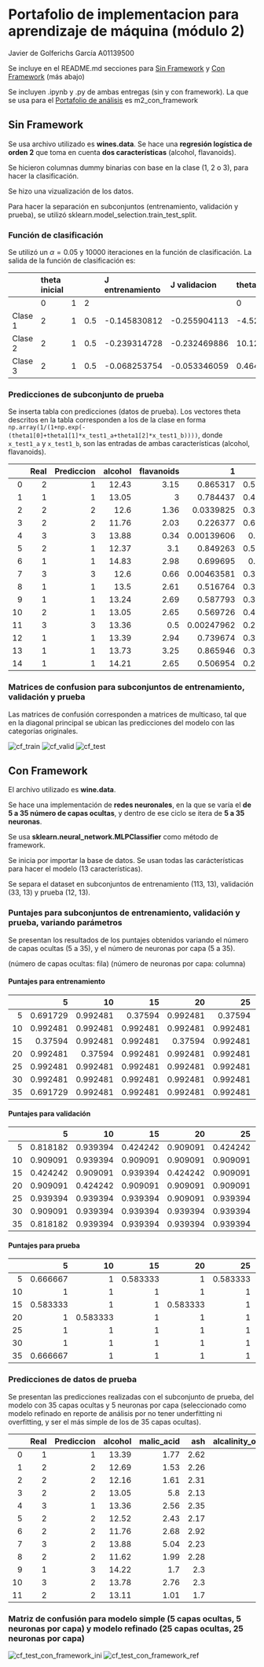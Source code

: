 # Portafolio de implementacion para aprendizaje de máquina (módulo 2)
Javier de Golferichs García A01139500

Se incluye en el README.md secciones para [Sin Framework](##-Sin-Framework) y  [Con Framework](##-Con-Framework) (más abajo)

Se incluyen .ipynb y .py de ambas entregas (sin y con framework). La que se usa para el [Portafolio de análisis](https://github.com/1dgog/tc3006c_m2_portafoliodeanalisis) es m2_con_framework

## Sin Framework

Se usa archivo utilizado es **wines.data**. Se hace una **regresión logística de orden 2** que toma en cuenta **dos características** (alcohol, flavanoids).

Se hicieron columnas dummy binarias con base en la clase (1, 2 o 3), para hacer la clasificación.

Se hizo una vizualización de los datos.

Para hacer la separación en subconjuntos (entrenamiento, validación y prueba), se utilizó sklearn.model_selection.train_test_split.

### Función de clasificación

Se utilizó un $\alpha = 0.05$ y 10000 iteraciones en la función de clasificación.
La salida de la función de clasificación es:

| |theta inicial| | |J entrenamiento|J validacion|theta refinada |||
|:----|:----|:----|:----|:----|:----|:----|:----|:----|
| |0|1|2| | |0|1|2|
|Clase 1|2|1|0.5|-0.145830812|-0.255904113|-4.528507542|-0.218032685|2.888516617|
|Clase 2|2|1|0.5|-0.239314728|-0.232469886|10.12620338|-0.87245963|0.335677986|
|Clase 3|2|1|0.5|-0.068253754|-0.053346059|0.464055325|0.507980433|-5.732727431|

### Predicciones de subconjunto de prueba

Se inserta tabla con predicciones (datos de prueba). Los vectores theta descritos en la tabla corresponden a los de la clase en forma `np.array(1/(1+np.exp(-(theta1[0]+theta1[1]*x_test1_a+theta1[2]*x_test1_b))))`, donde `x_test1_a` y `x_test1_b`, son las entradas de ambas características (alcohol, flavanoids). 


|    |   **Real** |   **Prediccion** |   alcohol |   flavanoids |          1 |        2 |           3 |
|---:|-------:|-------------:|----------:|-------------:|-----------:|---------:|------------:|
|  0 |      2 |            1 |     12.43 |         3.15 | 0.865317   | 0.583927 | 1.26247e-05 |
|  1 |      1 |            1 |     13.05 |         3    | 0.784437   | 0.437243 | 4.08737e-05 |
|  2 |      2 |            2 |     12.6  |         1.36 | 0.0339825  | 0.398848 | 0.282539    |
|  3 |      2 |            2 |     11.76 |         2.03 | 0.226377   | 0.633556 | 0.00548886  |
|  4 |      3 |            3 |     13.88 |         0.34 | 0.00139606 | 0.13361  | 0.996188    |
|  5 |      2 |            1 |     12.37 |         3.1  | 0.849263   | 0.592541 | 1.63106e-05 |
|  6 |      1 |            1 |     14.83 |         2.98 | 0.699695   | 0.14039  | 0.000113213 |
|  7 |      3 |            3 |     12.6  |         0.66 | 0.00463581 | 0.344063 | 0.956103    |
|  8 |      1 |            1 |     13.5  |         2.61 | 0.516764   | 0.315208 | 0.000480296 |
|  9 |      1 |            1 |     13.24 |         2.69 | 0.587793   | 0.372341 | 0.000266114 |
| 10 |      2 |            1 |     13.05 |         2.65 | 0.569726   | 0.408578 | 0.000303894 |
| 11 |      3 |            3 |     13.36 |         0.5  | 0.00247962 | 0.203912 | 0.987682    |
| 12 |      1 |            1 |     13.39 |         2.94 | 0.739674   | 0.361436 | 6.85208e-05 |
| 13 |      1 |            1 |     13.73 |         3.25 | 0.865946   | 0.318274 | 1.37737e-05 |
| 14 |      1 |            1 |     14.21 |         2.65 | 0.506954   | 0.200704 | 0.000547681 |

### Matrices de confusion para subconjuntos de entrenamiento, validación y prueba

Las matrices de confusión corresponden a matrices de multicaso, tal que en la diagonal principal se ubican las predicciones del modelo con las categorías originales.

![cf_train](https://user-images.githubusercontent.com/71610960/190315590-d8b68395-291b-4cd7-ab81-10fe80ce6637.png)
![cf_valid](https://user-images.githubusercontent.com/71610960/190315600-264f88fa-bf15-4be2-b12f-21c3eebdc624.png)
![cf_test](https://user-images.githubusercontent.com/71610960/190315605-5d502872-7716-40a3-b954-0adbdefb6e29.png)



## Con Framework

El archivo utilizado es **wine.data**.

Se hace una implementación de **redes neuronales**, en la que se varía el **de 5 a 35 número de capas ocultas**, y dentro de ese ciclo se itera de **5 a 35 neuronas**. 

Se usa **sklearn.neural_network.MLPClassifier** como método de framework.

Se inicia por importar la base de datos. Se usan todas las carácterísticas para hacer el modelo (13 características).

Se separa el dataset en subconjuntos de entrenamiento (113, 13), validación (33, 13) y prueba (12, 13).

### Puntajes para subconjuntos de entrenamiento, validación y prueba, variando parámetros

Se presentan los resultados de los puntajes obtenidos variando el número de capas ocultas (5 a 35), y el número de neuronas por capa (5 a 35).

(número de capas ocultas: fila)
(número de neuronas por capa: columna)
#### Puntajes para entrenamiento

|    |        5 |       10 |       15 |       20 |       25 |       30 |       35 |
|---:|---------:|---------:|---------:|---------:|---------:|---------:|---------:|
|  5 | 0.691729 | 0.992481 | 0.37594  | 0.992481 | 0.37594  | 0.37594  | 0.37594  |
|  10 | 0.992481 | 0.992481 | 0.992481 | 0.992481 | 0.992481 | 0.992481 | 0.37594  |
|  15 | 0.37594  | 0.992481 | 0.992481 | 0.37594  | 0.992481 | 0.37594  | 0.37594  |
|  20 | 0.992481 | 0.37594  | 0.992481 | 0.992481 | 0.992481 | 0.37594  | 0.992481 |
|  25 | 0.992481 | 0.992481 | 0.992481 | 0.992481 | 0.992481 | 0.992481 | 0.992481 |
|  30 | 0.992481 | 0.992481 | 0.992481 | 0.992481 | 0.992481 | 0.992481 | 0.992481 |
|  35 | 0.691729 | 0.992481 | 0.992481 | 0.992481 | 0.992481 | 0.992481 | 0.992481 |

#### Puntajes para validación

|    |        5 |       10 |       15 |       20 |       25 |       30 |       35 |
|---:|---------:|---------:|---------:|---------:|---------:|---------:|---------:|
|  5 | 0.818182 | 0.939394 | 0.424242 | 0.909091 | 0.424242 | 0.424242 | 0.424242 |
|  10 | 0.909091 | 0.939394 | 0.909091 | 0.909091 | 0.909091 | 0.909091 | 0.424242 |
|  15 | 0.424242 | 0.909091 | 0.939394 | 0.424242 | 0.909091 | 0.424242 | 0.424242 |
|  20 | 0.909091 | 0.424242 | 0.909091 | 0.909091 | 0.909091 | 0.424242 | 0.909091 |
|  25 | 0.939394 | 0.939394 | 0.939394 | 0.909091 | 0.939394 | 0.939394 | 0.939394 |
|  30 | 0.909091 | 0.939394 | 0.939394 | 0.939394 | 0.939394 | 0.939394 | 0.939394 |
|  35 | 0.818182 | 0.939394 | 0.939394 | 0.939394 | 0.939394 | 0.939394 | 0.939394 |

#### Puntajes para prueba

|    |        5 |       10 |       15 |       20 |       25 |       30 |       35 |
|---:|---------:|---------:|---------:|---------:|---------:|---------:|---------:|
|  5 | 0.666667 | 1        | 0.583333 | 1        | 0.583333 | 0.583333 | 0.583333 |
|  10 | 1        | 1        | 1        | 1        | 1        | 1        | 0.583333 |
|  15 | 0.583333 | 1        | 1        | 0.583333 | 1        | 0.583333 | 0.583333 |
| 20 | 1        | 0.583333 | 1        | 1        | 1        | 0.583333 | 1        |
|  25 | 1        | 1        | 1        | 1        | 1        | 1        | 1        |
|  30 | 1        | 1        | 1        | 1        | 1        | 1        | 1        |
|  35 | 0.666667 | 1        | 1        | 1        | 1        | 1        | 1        |

### Predicciones de datos de prueba

Se presentan las predicciones realizadas con el subconjunto de prueba, del modelo con 35 capas ocultas y 5 neuronas por capa (seleccionado como modelo refinado en reporte de análisis por no tener underfitting ni overfitting, y ser el más simple de los de 35 capas ocultas). 

|    |   Real |   Prediccion |   alcohol |   malic_acid |   ash |   alcalinity_of_ash |   magnesium |   total_phenols |   flavanoids |   nonflavanoid_phenols |   proanthocyanins |   color_intensity |   hue |   od280 |   proline |
|---:|--------:|----:|----------:|-------------:|------:|--------------------:|------------:|----------------:|-------------:|-----------------------:|------------------:|------------------:|------:|--------:|----------:|
|  0 |       1 |   1 |     13.39 |         1.77 |  2.62 |                16.1 |          93 |            2.85 |         2.94 |                   0.34 |              1.45 |              4.8  |  0.92 |    3.22 |      1195 |
|  1 |       2 |   2 |     12.69 |         1.53 |  2.26 |                20.7 |          80 |            1.38 |         1.46 |                   0.58 |              1.62 |              3.05 |  0.96 |    2.06 |       495 |
|  2 |       2 |   2 |     12.16 |         1.61 |  2.31 |                22.8 |          90 |            1.78 |         1.69 |                   0.43 |              1.56 |              2.45 |  1.33 |    2.26 |       495 |
|  3 |       2 |   2 |     13.05 |         5.8  |  2.13 |                21.5 |          86 |            2.62 |         2.65 |                   0.3  |              2.01 |              2.6  |  0.73 |    3.1  |       380 |
|  4 |       3 |   1 |     13.36 |         2.56 |  2.35 |                20   |          89 |            1.4  |         0.5  |                   0.37 |              0.64 |              5.6  |  0.7  |    2.47 |       780 |
|  5 |       2 |   2 |     12.52 |         2.43 |  2.17 |                21   |          88 |            2.55 |         2.27 |                   0.26 |              1.22 |              2    |  0.9  |    2.78 |       325 |
|  6 |       2 |   2 |     11.76 |         2.68 |  2.92 |                20   |         103 |            1.75 |         2.03 |                   0.6  |              1.05 |              3.8  |  1.23 |    2.5  |       607 |
|  7 |       3 |   2 |     13.88 |         5.04 |  2.23 |                20   |          80 |            0.98 |         0.34 |                   0.4  |              0.68 |              4.9  |  0.58 |    1.33 |       415 |
|  8 |       2 |   2 |     11.62 |         1.99 |  2.28 |                18   |          98 |            3.02 |         2.26 |                   0.17 |              1.35 |              3.25 |  1.16 |    2.96 |       345 |
|  9 |       1 |   3 |     14.22 |         1.7  |  2.3  |                16.3 |         118 |            3.2  |         3    |                   0.26 |              2.03 |              6.38 |  0.94 |    3.31 |       970 |
| 10 |       3 |   2 |     13.78 |         2.76 |  2.3  |                22   |          90 |            1.35 |         0.68 |                   0.41 |              1.03 |              9.58 |  0.7  |    1.68 |       615 |
| 11 |       2 |   2 |     13.11 |         1.01 |  1.7  |                15   |          78 |            2.98 |         3.18 |                   0.26 |              2.28 |              5.3  |  1.12 |    3.18 |       502 |

### Matriz de confusión para modelo simple (5 capas ocultas, 5 neuronas por capa) y modelo refinado (25 capas ocultas, 25 neuronas por capa)

![cf_test_con_framework_ini](https://user-images.githubusercontent.com/71610960/190840004-86e83c38-231c-46e2-8bb7-868f1d08b4d7.png)
![cf_test_con_framework_ref](https://user-images.githubusercontent.com/71610960/190840005-0c297c9b-1f19-41c6-a0d7-d0ffe90e0cf6.png)

